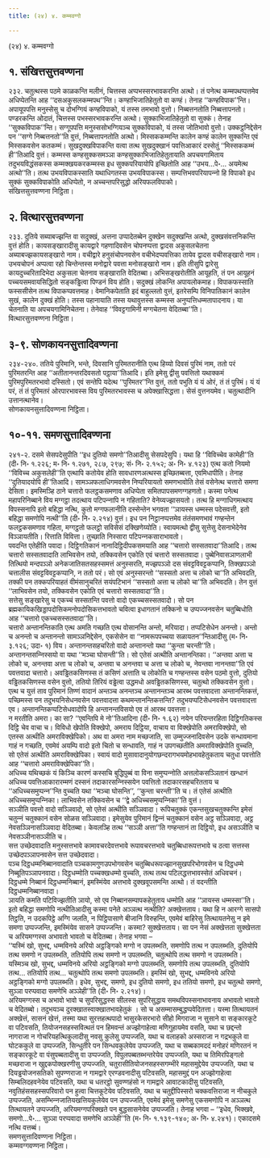 ```yaml
---
title: (२४) ४. कम्मवग्गो

---
```

(२४) ४. कम्मवग्गो  


## १. संखित्तसुत्तवण्णना

२३२. चतुत्थस्स पठमे काळकन्ति मलीनं, चित्तस्स अप्पभस्सरभावकरन्ति अत्थो। तं पनेत्थ कम्मपथप्पत्तमेव अधिप्पेतन्ति आह ‘‘दसअकुसलकम्मपथ’’न्ति। कण्हाभिजातिहेतुतो वा कण्हं। तेनाह ‘‘कण्हविपाक’’न्ति। अपायूपपत्ति मनुस्सेसु च दोभग्गियं कण्हविपाको, यं तस्स तमभावो वुत्तो। निब्बत्तनतोति निब्बत्तापनतो। पण्डरकन्ति ओदातं, चित्तस्स पभस्सरभावकरन्ति अत्थो। सुक्‍काभिजातिहेतुतो वा सुक्‍कं। तेनाह ‘‘सुक्‍कविपाक’’न्ति। सग्गूपपत्ति मनुस्ससोभग्गियञ्‍च सुक्‍कविपाको, यं तस्स जोतिभावो वुत्तो। उक्‍कट्ठनिद्देसेन पन ‘‘सग्गे निब्बत्तनतो’’ति वुत्तं, निब्बत्तापनतोति अत्थो। मिस्सककम्मन्ति कालेन कण्हं कालेन सुक्‍कन्ति एवं मिस्सकवसेन कतकम्मं। सुखदुक्खविपाकन्ति वत्वा तत्थ सुखदुक्खानं पवत्तिआकारं दस्सेतुं ‘‘मिस्सककम्मं ही’’तिआदि वुत्तं। कम्मस्स कण्हसुक्‍कसमञ्‍ञा कण्हसुक्‍काभिजातिहेतुतायाति अपचयगामिताय तदुभयविद्धंसकस्स कम्मक्खयकरकम्मस्स इध सुक्‍कपरियायोपि इच्छितोति आह ‘‘उभय…पे॰… अयमेत्थ अत्थो’’ति। तत्थ उभयविपाकस्साति यथाधिगतस्स उभयविपाकस्स। सम्पत्तिभवपरियापन्‍नो हि विपाको इध सुक्‍कं सुक्‍कविपाकोति अधिप्पेतो, न अच्‍चन्तपरिसुद्धो अरियफलविपाको।  
संखित्तसुत्तवण्णना निट्ठिता।  


## २. वित्थारसुत्तवण्णना

२३३. दुतिये सब्याबज्झन्ति वा सदुक्खं, अत्तना उप्पादेतब्बेन दुक्खेन सदुक्खन्ति अत्थो, दुक्खसंवत्तनिकन्ति वुत्तं होति। कायसङ्खारादीसु कायद्वारे गहणादिवसेन चोपनप्पत्ता द्वादस अकुसलचेतना अब्याबज्झकायसङ्खारो नाम। वचीद्वारे हनुसंचोपनवसेन वचीभेदप्पवत्तिका तायेव द्वादस वचीसङ्खारो नाम। उभयचोपनं अप्पत्वा रहो चिन्तेन्तस्स मनोद्वारे पवत्ता मनोसङ्खारो नाम। इति तीसुपि द्वारेसु कायदुच्‍चरितादिभेदा अकुसला चेतनाव सङ्खाराति वेदितब्बा। अभिसङ्खरोतीति आयूहति, तं पन आयूहनं पच्‍चयसमवायसिद्धितो सङ्कड्ढित्वा पिण्डनं विय होति। सदुक्खं लोकन्ति अपायलोकमाह। विपाकफस्साति फस्ससीसेन तत्थ विपाकप्पवत्तमाह। वेमानिकपेताति इदं बाहुल्‍लतो वुत्तं, इतरेसम्पि विनिपातिकानं कालेन सुखं, कालेन दुक्खं होति। तस्स पहानायाति तस्स यथावुत्तस्स कम्मस्स अनुप्पत्तिधम्मतापादनाय। या चेतनाति या अपचयगामिनिचेतना। तेनेवाह ‘‘विवट्टगामिनी मग्गचेतना वेदितब्बा’’ति।  
वित्थारसुत्तवण्णना निट्ठिता।  


## ३-९. सोणकायनसुत्तादिवण्णना

२३४-२४०. ततिये पुरिमानि, भन्ते, दिवसानि पुरिमतरानीति एत्थ हिय्यो दिवसं पुरिमं नाम, ततो परं पुरिमतरन्ति आह ‘‘अतीतानन्तरदिवसतो पट्ठाया’’तिआदि। इति इमेसु द्वीसु पवत्तितो यथाक्‍कमं पुरिमपुरिमतरभावो दस्सितो। एवं सन्तेपि यदेत्थ ‘‘पुरिमतर’’न्ति वुत्तं, ततो पभुति यं यं ओरं, तं तं पुरिमं। यं यं परं, तं तं पुरिमतरं ओरपारभावस्स विय पुरिमतरभावस्स च अपेक्खासिद्धत्ता। सेसं वुत्तनयमेव। चतुत्थादीनि उत्तानत्थानेव।  
सोणकायनसुत्तादिवण्णना निट्ठिता।  


## १०-११. समणसुत्तादिवण्णना

२४१-२. दसमे सेसपदेसुपीति ‘‘इध दुतियो समणो’’तिआदीसु सेसपदेसुपि। यथा हि ‘‘विविच्‍चेव कामेही’’ति (दी॰ नि॰ १.२२६; म॰ नि॰ १.२७१, २८७, २९७; सं॰ नि॰ २.१५२; अ॰ नि॰ ४.१२३) एत्थ कतो नियमो ‘‘विविच्‍च अकुसलेही’’ति एत्थापि कतोयेव होति सावधारणअत्थस्स इच्छितब्बत्ता, एवमिधापीति। तेनाह ‘‘दुतियादयोपि ही’’तिआदि। सामञ्‍ञफलाधिगमवसेन निप्परियायतो समणभावोति तेसं वसेनेत्थ चत्तारो समणा देसिता। इमस्मिञ्हि ठाने चत्तारो फलट्ठकसमणाव अधिप्पेता समितपापसमणग्गहणतो। कस्मा पनेत्थ महापरिनिब्बाने विय मग्गट्ठा तदत्थाय पटिपन्‍नापि न गहिताति? वेनेय्यज्झासयतो। तत्थ हि मग्गाधिगमत्थाय विपस्सनापि इतो बहिद्धा नत्थि, कुतो मग्गफलानीति दस्सेन्तेन भगवता ‘‘ञायस्स धम्मस्स पदेसवत्ती, इतो बहिद्धा समणोपि नत्थी’’ति (दी॰ नि॰ २.२१४) वुत्तं। इध पन निट्ठानप्पत्तमेव तंतंसमणभावं गण्हन्तेन फलट्ठकसमणाव गहिता, मग्गट्ठतो फलट्ठो सविसेसं दक्खिणेय्योति। स्वायमत्थो द्वीसु सुत्तेसु देसनाभेदेनेव विञ्‍ञायतीति। रित्ताति विवित्ता। तुच्छाति निस्सारा पटिपन्‍नकसाराभावतो।  
पवदन्ति एतेहीति पवादा। दिट्ठिगतिकानं नानादिट्ठिदीपकसमयाति आह ‘‘चत्तारो सस्सतवादा’’तिआदि। तत्थ चत्तारो सस्सतवादाति लाभिवसेन तयो, तक्‍किवसेन एकोति एवं चत्तारो सस्सतवादा। पुब्बेनिवासञाणलाभी तित्थियो मन्दपञ्‍ञो अनेकजातिसतसहस्समत्तं अनुस्सरति, मज्झपञ्‍ञो दस संवट्टविवट्टकप्पानि, तिक्खपञ्‍ञो चत्तालीस संवट्टविवट्टकप्पानि, न ततो परं। सो एवं अनुस्सरन्तो ‘‘सस्सतो अत्ता च लोको चा’’ति अभिवदति, तक्‍की पन तक्‍कपरियाहतं वीमंसानुचरितं सयंपटिभानं ‘‘सस्सतो अत्ता च लोको चा’’ति अभिवदति। तेन वुत्तं ‘‘लाभिवसेन तयो, तक्‍किवसेन एकोति एवं चत्तारो सस्सतवादा’’ति।  
सत्तेसु सङ्खारेसु च एकच्‍चं सस्सतन्ति पवत्तो वादो एकच्‍चसस्सतवादो। सो पन ब्रह्मकायिकखिड्डापदोसिकमनोपदोसिकत्तभावतो चवित्वा इधागतानं तक्‍किनो च उप्पज्‍जनवसेन चतुब्बिधोति आह ‘‘चत्तारो एकच्‍चसस्सतवादा’’ति।  
चत्तारो अन्तानन्तिकाति एत्थ अमति गच्छति एत्थ वोसानन्ति अन्तो, मरियादा। तप्पटिसेधेन अनन्तो। अन्तो च अनन्तो च अन्तानन्तो सामञ्‍ञनिद्देसेन, एकसेसेन वा ‘‘नामरूपपच्‍चया सळायतन’’न्तिआदीसु (म॰ नि॰ ३.१२६; उदा॰ १) विय। अन्तानन्तसहचरितो वादो अन्तानन्तो यथा ‘‘कुन्ता चरन्ती’’ति। अन्तानन्तसन्‍निस्सयो वा यथा ‘‘मञ्‍चा घोसन्ती’’ति। सो एतेसं अत्थीति अन्तानन्तिका। ‘‘अन्तवा अत्ता च लोको च, अनन्तवा अत्ता च लोको च, अन्तवा च अनन्तवा च अत्ता च लोको च, नेवन्तवा नानन्तवा’’ति एवं पवत्तवादा चत्तारो। अवड्ढितकसिणस्स तं कसिणं अत्ताति च लोकोति च गण्हन्तस्स वसेन पठमो वुत्तो, दुतियो वड्ढितकसिणस्स वसेन वुत्तो, ततियो तिरियं वड्ढेत्वा उद्धमधो अवड्ढितकसिणस्स, चतुत्थो तक्‍किवसेन वुत्तो। एत्थ च युत्तं ताव पुरिमानं तिण्णं वादानं अन्तञ्‍च अनन्तञ्‍च अन्तानन्तञ्‍च आरब्भ पवत्तवादत्ता अन्तानन्तिकत्तं, पच्छिमस्स पन तदुभयनिसेधनवसेन पवत्तवादत्ता कथमन्तानन्तिकत्तन्ति? तदुभयप्पटिसेधनवसेन पवत्तवादत्ता एव। अन्तानन्तिकप्पटिसेधवादोपि हि अन्तानन्तविसयो एव तं आरब्भ पवत्तत्ता।  
न मरतीति अमरा। का सा? ‘‘एवन्तिपि मे नो’’तिआदिना (दी॰ नि॰ १.६२) नयेन परियन्तरहिता दिट्ठिगतिकस्स दिट्ठि चेव वाचा च। विविधो खेपोति विक्खेपो, अमराय दिट्ठिया, वाचाय वा विक्खेपोति अमराविक्खेपो, सो एतस्स अत्थीति अमराविक्खेपिको। अथ वा अमरा नाम मच्छजाति, सा उम्मुज्‍जनादिवसेन उदके सन्धावमाना गाहं न गच्छति, एवमेवं अयम्पि वादो इतो चितो च सन्धावति, गाहं न उपगच्छतीति अमराविक्खेपोति वुच्‍चति, सो एतेसं अत्थीति अमराविक्खेपिका। स्वायं वादो मुसावादानुयोगछन्दरागभयमोहभावहेतुकताय चतुधा पवत्तोति आह ‘‘चत्तारो अमराविक्खेपिका’’ति।  
अधिच्‍च यथिच्छकं यं किञ्‍चि कारणं कस्सचि बुद्धिपुब्बं वा विना समुप्पन्‍नोति अत्तलोकसञ्‍ञितानं खन्धानं अधिच्‍च पवत्तिआकारारम्मणं दस्सनं तदाकारसन्‍निस्सयेन पवत्तितो तदाकारसहचरितताय च ‘‘अधिच्‍चसमुप्पन्‍न’’न्ति वुच्‍चति यथा ‘‘मञ्‍चा घोसन्ति’’, ‘‘कुन्ता चरन्ती’’ति च। तं एतेसं अत्थीति अधिच्‍चसमुप्पन्‍निका। लाभिवसेन तक्‍किवसेन च ‘‘द्वे अधिच्‍चसमुप्पन्‍निका’’ति वुत्तं।  
सञ्‍ञीति पवत्तो वादो सञ्‍ञिवादो, सो एतेसं अत्थीति सञ्‍ञिवादा। रूपिचतुक्‍कं एकन्तसुखचतुक्‍कन्ति इमेसं चतुन्‍नं चतुक्‍कानं वसेन सोळस सञ्‍ञिवादा। इमेसुयेव पुरिमानं द्विन्‍नं चतुक्‍कानं वसेन अट्ठ सञ्‍ञिवादा, अट्ठ नेवसञ्‍ञिनासञ्‍ञिवादा वेदितब्बा। केवलञ्हि तत्थ ‘‘सञ्‍ञी अत्ता’’ति गण्हन्तानं ता दिट्ठियो, इध असञ्‍ञीति च नेवसञ्‍ञीनासञ्‍ञीति च।  
सत्त उच्छेदवादाति मनुस्सत्तभावे कामावचरदेवत्तभावे रूपावचरत्तभावे चतुब्बिधारूपत्तभावे च ठत्वा सत्तस्स उच्छेदपञ्‍ञापनवसेन सत्त उच्छेदवादा।  
पञ्‍च दिट्ठधम्मनिब्बानवादाति पञ्‍चकामगुणउपभोगवसेन चतुब्बिधरूपज्झानसुखपरिभोगवसेन च दिट्ठधम्मे निब्बूतिपञ्‍ञापनवादा। दिट्ठधम्मोति पच्‍चक्खधम्मो वुच्‍चति, तत्थ तत्थ पटिलद्धत्तभावस्सेतं अधिवचनं। दिट्ठधम्मे निब्बानं दिट्ठधम्मनिब्बानं, इमस्मिंयेव अत्तभावे दुक्खवूपसमन्ति अत्थो। तं वदन्तीति दिट्ठधम्मनिब्बानवादा।  
ञायति कमति पटिविज्झतीति ञायो, सो एव निब्बानसम्पापकहेतुताय धम्मोति आह ‘‘ञायस्स धम्मस्सा’’ति। इतो बहिद्धा समणोपि नत्थीतिआदीसु कस्मा पनेते अञ्‍ञत्थ नत्थीति? अक्खेत्तताय। यथा हि न आरग्गे सासपो तिट्ठति, न उदकपिट्ठे अग्गि जलति, न पिट्ठिपासाणे बीजानि विरुहन्ति, एवमेवं बाहिरेसु तित्थायतनेसु न इमे समणा उप्पज्‍जन्ति, इमस्मिंयेव सासने उप्पज्‍जन्ति। कस्मा? सुक्खेत्तताय। सा पन नेसं अक्खेत्तता सुक्खेत्तता च अरियमग्गस्स अभावतो भावतो च वेदितब्बा। तेनाह भगवा –  
‘‘यस्मिं खो, सुभद्द, धम्मविनये अरियो अट्ठङ्गिको मग्गो न उपलब्भति, समणोपि तत्थ न उपलब्भति, दुतियोपि तत्थ समणो न उपलब्भति, ततियोपि तत्थ समणो न उपलब्भति, चतुत्थोपि तत्थ समणो न उपलब्भति। यस्मिञ्‍च खो, सुभद्द, धम्मविनये अरियो अट्ठङ्गिको मग्गो उपलब्भति, समणोपि तत्थ उपलब्भति, दुतियोपि तत्थ… ततियोपि तत्थ… चतुत्थोपि तत्थ समणो उपलब्भति। इमस्मिं खो, सुभद्द, धम्मविनये अरियो अट्ठङ्गिको मग्गो उपलब्भति। इधेव, सुभद्द, समणो, इध दुतियो समणो, इध ततियो समणो, इध चतुत्थो समणो, सुञ्‍ञा परप्पवादा समणेभि अञ्‍ञेही’’ति (दी॰ नि॰ २.२१४)।  
अरियमग्गस्स च अभावो भावो च सुपरिसुद्धस्स सीलस्स सुपरिसुद्धाय समथविपस्सनाभावनाय अभावतो भावतो च वेदितब्बो। तदुभयञ्‍च दुरक्खातस्वाक्खातभावहेतुकं । सो च असम्मासम्बुद्धप्पवेदितत्ता। यस्मा तित्थायतनं अक्खेत्तं, सासनं खेत्तं, तस्मा यथा सुरत्तहत्थपादो भासुरकेसरभारो सीहो मिगराजा न सुसाने वा सङ्कारकूटे वा पटिवसति, तियोजनसहस्सवित्थतं पन हिमवन्तं अज्झोगाहेत्वा मणिगुहायमेव वसति, यथा च छद्दन्तो नागराजा न गोचरियहत्थिकुलादीसु नवसु कुलेसु उप्पज्‍जति, यथा च वलाहको अस्सराजा न गद्रभकुले वा घोटककुले वा उप्पज्‍जति, सिन्धुतीरे पन सिन्धवकुलेयेव उप्पज्‍जति, यथा च सब्बकामददं मनोहरं मणिरतनं न सङ्कारकूटे वा पंसुपब्बतादीसु वा उप्पज्‍जति, विपुलपब्बतब्भन्तरेयेव उप्पज्‍जति, यथा च तिमिरपिङ्गलो मच्छराजा न खुद्दकपोक्खरणीसु उप्पज्‍जति, चतुरासीतियोजनसहस्सगम्भीरे महासमुद्देयेव उप्पज्‍जति, यथा च दियड्ढयोजनसतिको सुपण्णराजा न गामद्वारे एरण्डवनादीसु पटिवसति, महासमुद्दं पन अज्झोगाहेत्वा सिम्बलिदहवनेयेव पटिवसति, यथा च धतरट्ठो सुवण्णहंसो न गामद्वारे आवाटकादीसु पटिवसति, नवुतिहंससहस्सपरिवारो पन हुत्वा चित्तकूटेयेव पटिवसति, यथा च चतुद्दीपिस्सरो चक्‍कवत्तिराजा न नीचकुले उप्पज्‍जति, असम्भिन्‍नजातियखत्तियकुलेयेव पन उप्पज्‍जति, एवमेवं इमेसु समणेसु एकसमणोपि न अञ्‍ञत्थ तित्थायतने उप्पज्‍जति, अरियमग्गपरिक्खते पन बुद्धसासनेयेव उप्पज्‍जति। तेनाह भगवा – ‘‘इधेव, भिक्खवे, समणो…पे॰… सुञ्‍ञा परप्पवादा समणेभि अञ्‍ञेही’’ति (म॰ नि॰ १.१३९-१४०; अ॰ नि॰ ४.२४१)। एकादसमे नत्थि वत्तब्बं।  
समणसुत्तादिवण्णना निट्ठिता।  
कम्मवग्गवण्णना निट्ठिता।  